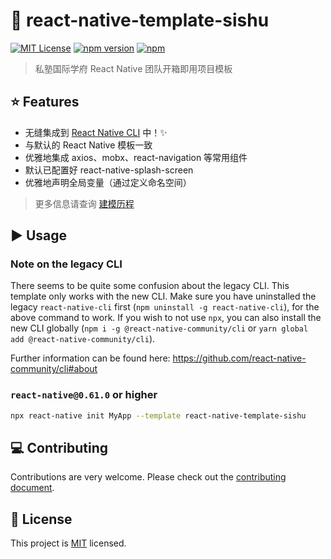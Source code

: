 # 🎨 react-native-template-sishu

[![MIT License](https://img.shields.io/badge/License-MIT-blue.svg)](https://opensource.org/licenses/MIT)
[![npm version](https://img.shields.io/npm/v/react-native-template-sishu.svg)](https://badge.fury.io/js/react-native-template-sishu)
[![npm](https://img.shields.io/npm/dt/react-native-template-sishu.svg)](https://www.npmjs.com/package/react-native-template-sishu)

> 私塾国际学府 React Native 团队开箱即用项目模板

## :star: Features

- 无缝集成到 [React Native CLI](https://github.com/react-native-community/cli) 中！✨
- 与默认的 React Native 模板一致
- 优雅地集成 axios、mobx、react-navigation 等常用组件
- 默认已配置好 react-native-splash-screen
- 优雅地声明全局变量（通过定义命名空间）

> 更多信息请查询 [建模历程](./docs/建模历程.md)

## :arrow_forward: Usage

### Note on the legacy CLI

There seems to be quite some confusion about the legacy CLI. This template only works with the new CLI. Make sure you have uninstalled the legacy `react-native-cli` first (`npm uninstall -g react-native-cli`), for the above command to work. If you wish to not use `npx`, you can also install the new CLI globally (`npm i -g @react-native-community/cli` or `yarn global add @react-native-community/cli`).

Further information can be found here: https://github.com/react-native-community/cli#about

### `react-native@0.61.0` or higher

```sh
npx react-native init MyApp --template react-native-template-sishu
```

## :computer: Contributing

Contributions are very welcome. Please check out the [contributing document](CONTRIBUTING.md).

## :bookmark: License

This project is [MIT](LICENSE) licensed.

